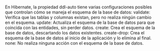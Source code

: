 





En Hibernate, la propiedad ddl-auto tiene varias configuraciones posibles que controlan cómo se maneja el esquema de la base de datos:
validate: Verifica que las tablas y columnas existan, pero no realiza ningún cambio en el esquema.
update: Actualiza el esquema de la base de datos para que coincida con las entidades, sin perder datos.
create: Crea el esquema de la base de datos, descartando los datos existentes.
create-drop: Crea el esquema de la base de datos al inicio de la aplicación y lo elimina al final.
none: No realiza ninguna acción con el esquema de la base de datos.





















